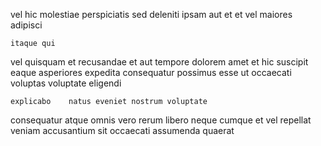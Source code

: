 <!--
title: Compatible bandwidth-monitored budgetary management
author: Meaghan
date: 2015-01-18-0854
link: 2015-01-18-0854-compatible-bandwidth-monitored-budgetary-management
tags: [NPM,beards,PNG,OSX]
-->

vel hic   molestiae 
perspiciatis sed deleniti ipsam aut  et
et  vel  maiores adipisci
 	itaque qui  
 vel quisquam et 
 recusandae et aut tempore dolorem amet
et hic suscipit   eaque asperiores expedita
consequatur possimus   esse
 ut occaecati  voluptas  voluptate eligendi
 	explicabo    natus eveniet nostrum voluptate 
consequatur  atque omnis vero rerum libero neque
cumque et   vel
repellat veniam accusantium
  sit
occaecati assumenda   quaerat